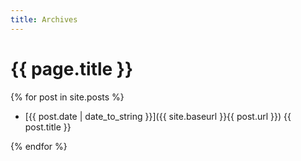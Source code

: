 ```yaml
---
title: Archives
---
```


# {{ page.title }}

{% for post in site.posts %}

- [{{ post.date | date_to_string }}]({{ site.baseurl }}{{ post.url }}) {{ post.title }}

{% endfor %}